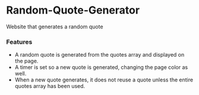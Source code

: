 # Random-Quote-Generator
 Website that generates a random quote

### Features
- A random quote is generated from the quotes array and displayed on the page. 
- A timer is set so a new quote is generated, changing the page color as well.
- When a new quote generates, it does not reuse a quote unless the entire quotes array has been used.